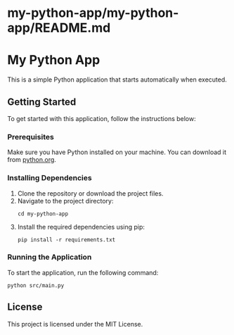 # my-python-app/my-python-app/README.md

# My Python App

This is a simple Python application that starts automatically when executed. 

## Getting Started

To get started with this application, follow the instructions below:

### Prerequisites

Make sure you have Python installed on your machine. You can download it from [python.org](https://www.python.org/downloads/).

### Installing Dependencies

1. Clone the repository or download the project files.
2. Navigate to the project directory:
   ```
   cd my-python-app
   ```
3. Install the required dependencies using pip:
   ```
   pip install -r requirements.txt
   ```

### Running the Application

To start the application, run the following command:
```
python src/main.py
```

## License

This project is licensed under the MIT License.